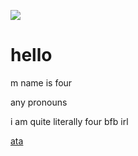 ![](https://komarev.com/ghpvc/?username=fourinteger&color=317ccf)
# hello

m name is four

any pronouns

i am quite literally four bfb irl

<a href="https://fourinteger.atabook.org">ata</a>
